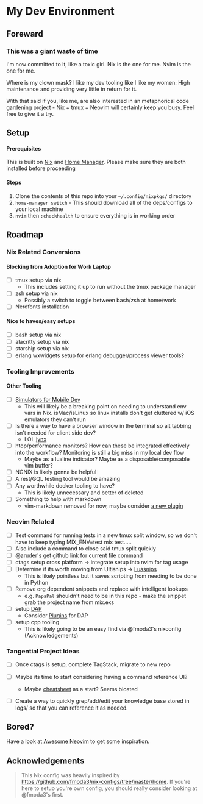 # My Dev Environment

## Foreward
### This was a giant waste of time

I'm now committed to it, like a toxic girl. Nix is the one for me. Nvim is the one for me.

Where is my clown mask? I like my dev tooling like I like my women: High maintenance and providing very little in return for it.

With that said if you, like me, are also interested in an metaphorical code gardening project - Nix + tmux + Neovim will certainly keep you busy. Feel free to give it a try.

## Setup


#### Prerequisites
This is built on [Nix](https://nix.dev/tutorials/install-nix) and [Home Manager](https://nix-community.github.io/home-manager/). Please make sure they are both installed before proceeding

#### Steps
1. Clone the contents of this repo into your `~/.config/nixpkgs/` directory
2. `home-manager switch` - This should download all of the deps/configs to your local machine
3. `nvim` then `:checkhealth` to ensure everything is in working order



## Roadmap

### Nix Related Conversions

#### Blocking from Adoption for Work Laptop
- [ ] tmux setup via nix
    * This includes setting it up to run without the tmux package manager
- [ ] zsh setup via nix
    * Possibly a switch to toggle between bash/zsh at home/work
- [ ] Nerdfonts installation 

#### Nice to haves/easy setups
- [ ] bash setup via nix
- [ ] alacritty setup via nix
- [ ] starship setup via nix
- [ ] erlang wxwidgets setup for erlang debugger/process viewer tools?

### Tooling Improvements

#### Other Tooling
- [ ] [Simulators for Mobile Dev](https://github.com/dimaportenko/telescope-simulators.nvim)
    * This will likely be a breaking point on needing to understand env vars in Nix. isMac/isLinux so linux installs don't get cluttered w/ iOS emulators they can't run
- [ ] Is there a way to have a browser window in the terminal so alt tabbing isn't needed for client side dev?
    * LOL [lynx](https://search.nixos.org/packages?channel=22.11&show=lynx&from=0&size=50&sort=relevance&type=packages&query=lynx)
- [ ] htop/performance monitors? How can these be integrated effectively into the workflow? Monitoring is still a big miss in my local dev flow
    * Maybe as a lualine indicator? Maybe as a disposable/composable vim buffer?
- [ ] NGNIX is likely gonna be helpful
- [ ] A rest/GQL testing tool would be amazing
- [ ] Any worthwhile docker tooling to have?
    * This is likely unnecessary and better of deleted
- [ ] Something to help with markdown
    * vim-markdown removed for now, maybe consider [a new plugin](https://github.com/iamcco/markdown-preview.nvim)

### Neovim Related
- [ ] Test command for running tests in a new tmux split window, so we don't have to keep typing MIX_ENV=test mix test.....
- [ ] Also include a command to close said tmux split quickly
- [ ] @aruder's get github link for current file command
- [ ] ctags setup cross platform -> integrate setup into nvim for tag usage
- [ ] Determine if its worth moving from Ultisnips -> [Luasnips](https://github.com/L3MON4D3/LuaSnip)
    * This is likely pointless but it saves scripting from needing to be done in Python
- [ ] Remove org dependent snippets and replace with intelligent lookups
    * e.g. `PapaPal` shouldn't need to be in this repo - make the snippet grab the project name from mix.exs
- [ ] setup [DAP](https://github.com/mfussenegger/nvim-dap)
    * Consider [Plugins](https://github.com/mfussenegger/nvim-dap/wiki/Extensions) for DAP
- [ ] setup cpp tooling
    * This is likely going to be an easy find via @fmoda3's nixconfig (Acknowledgements)

### Tangential Project Ideas
- [ ] Once ctags is setup, complete TagStack, migrate to new repo
- [ ] Maybe its time to start considering having a command reference UI?
    * Maybe [cheatsheet](https://github.com/sudormrfbin/cheatsheet.nvim) as a start? Seems bloated
- [ ] Create a way to quickly grep/add/edit your knowledge base stored in logs/ so that you can reference it as needed.


## Bored?
Have a look at [Awesome Neovim](https://github.com/rockerBOO/awesome-neovim) to get some inspiration.

## Acknowledgements
> This Nix config was heavily inspired by https://github.com/fmoda3/nix-configs/tree/master/home. If you're here to setup you're own config,  you should really consider looking at @fmoda3's first.

